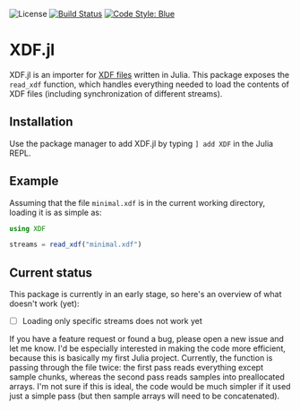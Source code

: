 ![License](https://img.shields.io/github/license/cbrnr/XDF.jl)
[![Build Status](https://github.com/cbrnr/XDF.jl/actions/workflows/CI.yml/badge.svg?branch=main)](https://github.com/cbrnr/XDF.jl/actions/workflows/CI.yml?query=branch%3Amain)
[![Code Style: Blue](https://img.shields.io/badge/code%20style-blue-4495d1.svg)](https://github.com/invenia/BlueStyle)

XDF.jl
======
XDF.jl is an importer for [XDF files](https://github.com/sccn/xdf/wiki/Specifications) written in Julia. This package exposes the `read_xdf` function, which handles everything needed to load the contents of XDF files (including synchronization of different streams).

## Installation
Use the package manager to add XDF.jl by typing `] add XDF` in the Julia REPL.

## Example
Assuming that the file `minimal.xdf` is in the current working directory, loading it is as simple as:
```julia
using XDF

streams = read_xdf("minimal.xdf")
```

## Current status
This package is currently in an early stage, so here's an overview of what doesn't work (yet):

- [ ] Loading only specific streams does not work yet

If you have a feature request or found a bug, please open a new issue and let me know. I'd be especially interested in making the code more efficient, because this is basically my first Julia project. Currently, the function is passing through the file twice: the first pass reads everything except sample chunks, whereas the second pass reads samples into preallocated arrays. I'm not sure if this is ideal, the code would be much simpler if it used just a simple pass (but then sample arrays will need to be concatenated).

